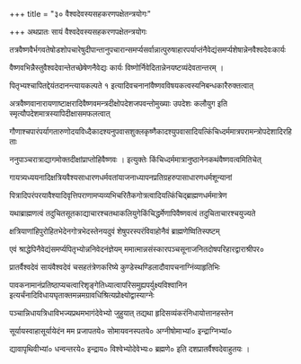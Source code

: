 +++
title = "३० वैश्वदेवस्यसहकरणपक्षेतन्त्रयोगः"

+++
अथप्रातः सायं वैश्वदेवस्यसहकरणपक्षेतन्त्रयोगः

तत्रवैष्णवैर्भगवतेषोडशोपचारेषुदीपान्तानुपचारान्समर्प्यसर्वान्नात्पुरुषाहारपर्याप्तंनैवेद्यंसमर्प्यशेषान्नेनवैश्वदेवःकार्यः

वैष्णवभिन्नैस्तुवैश्वदेवान्तेतच्छेषेणनैवेद्यः कार्यः विष्णोर्निवेदितान्नेनयष्टव्यंदेवतान्तरम् ।

पितृभ्यश्चापितद्देयंतदानन्त्यायकल्पते १ इत्यादिवचनानांवैष्णवविषयकत्वस्यनिबन्धकारैरुक्तत्वात्

अत्रवैष्णवानारायणाष्टाक्षरादिवैष्णवमन्त्रदीक्षोपदेशजपवन्तोमुख्याः उपदेशः कलौयुग इति स्मृत्यौपदेशमात्रस्यापिदीक्षासमफलत्वात्

गौणाश्चपारंपर्यागतारुणोदयविध्दैकादश्यनुपवासशुक्लकृष्णैकादश्युपवासादियत्किंचिध्दर्ममात्रपरामन्त्रोपदेशादिरहिताः

ननुपाञ्चरात्राद्यागमोक्तदीक्षांप्राप्तोहिवैष्णवः । इत्युक्तेः किंचिध्दर्ममात्रानुष्ठानेनकथंवैष्णवत्वमितिचेत्

गायत्र्यध्ययनादिक्षत्रियवैश्यसाधारणधर्मवतांयाजनाध्यापनप्रतिग्रहरुपासाधारणधर्मशून्यानां

पित्रादिपरंपरयावैश्यादिवृत्तिपराणामप्यव्यभिचरितैकगोत्रत्वादियत्किंचिद्‌ब्राह्मणधर्ममात्रेण

यथाब्राह्मणत्वं तदुचितसूतकाद्याचारश्चतथाकलियुगेकिंचिद्धर्मेणापिवैष्णवत्वं तदुचिताचारश्चयुज्यते

क्षत्रियाणांहिपुरोहितभेदेनगोत्रभेदस्तेनयदुवं शेषुपरस्परंविवाहोनैवं ब्राह्मणेष्वितिस्पष्टम्

एवं श्राद्धेपिनैवेद्यंसमर्प्यपितृभ्योन्ननिवेदनंज्ञेयम् ममात्मान्नसंस्कारपञ्चसूनाजनितदोषपरिहारद्वाराश्रीपर०

प्रातर्वैश्वदेवं सायंवैश्वदेवं चसहतंत्रेणकरिष्ये कुण्डेस्थण्डिलादौवापचनाग्निंव्याहृतिभिः

पावकनामानंप्रतिष्ठाप्यचत्वारिशृङ्‌गेतिध्यात्वापरिसमुह्यपर्युक्ष्यविश्वानिन इत्यर्चंनादिविधायघृताक्तमन्नमग्रावधिश्रित्यप्रोक्ष्योद्वास्याग्नेः

पञ्चान्निधायत्रिधाविभज्यप्रथमभागंदेवेभ्यो जुहुयात् तद्यथा हृदिसव्यंकरंनिधायोत्तानहस्तेन

सूर्यायस्वाहासूर्यायेदंन मम प्रजापतये० सोमायवनस्पतये० अग्नीषोमाभ्यां० इन्द्राग्निभ्यां०

द्यावापृथिवीभ्यां० धन्वन्तरये० इन्द्राय० विश्वेभ्योदेवेभ्यः० ब्रह्मणे० इति दशप्रातर्वैश्वदेवाहुतयः ।
